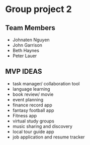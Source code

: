 # Group project 2

## Team Members
- Johnaten Nguyen
- John Garrison
- Beth Haynes
- Peter Lauer

##


## MVP IDEAS
- task manager/ collaboration tool 
- language learning 
- book review/ movie
- event planning
- finance record app
- fantasy football app
- Fitness app
- virtual study groups
- music sharing and discovery
- local tour guide app
- job application and resume tracker
